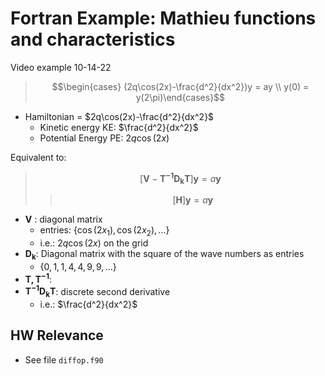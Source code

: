 # Fortran Example: Mathieu functions and characteristics

Video example 10-14-22

> $$\begin{cases} (2q\cos(2x)-\frac{d^2}{dx^2})y = ay \\ y(0) = y(2\pi)\end{cases}$$

- Hamiltonian = $2q\cos(2x)-\frac{d^2}{dx^2}$
  - Kinetic energy KE: $\frac{d^2}{dx^2}$
  - Potential Energy PE: $2q\cos(2x)$

Equivalent to:

> $$ [\bm{V} - \bm{T^{-1}}\bm{D_k}\bm{T}]\bm{y} =a\bm{y} $$
>
> > $$ [\bm{H}]\bm{y} =a\bm{y} $$

- $\bm{V}$ : diagonal matrix
  - entries: $\{\cos(2x_1), \cos(2x_2),...\}$
  - i.e.: $2q\cos(2x)$ on the grid
- $\bm{D_k}$: Diagonal matrix with the square of the wave numbers as entries
  - $\{0,1,1,4,4,9,9,\dots\}$
- $\bm{T, T^{-1}}$:
- $\bm{T^{-1}}\bm{D_k}\bm{T}$: discrete second derivative
  - i.e.: $\frac{d^2}{dx^2}$

## HW Relevance

- See file `diffop.f90`

